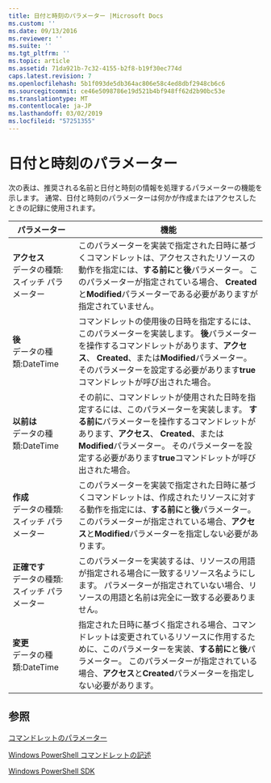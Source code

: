 ```yaml
---
title: 日付と時刻のパラメーター |Microsoft Docs
ms.custom: ''
ms.date: 09/13/2016
ms.reviewer: ''
ms.suite: ''
ms.tgt_pltfrm: ''
ms.topic: article
ms.assetid: 71da921b-7c32-4155-b2f8-b19f30ec774d
caps.latest.revision: 7
ms.openlocfilehash: 5b1f093de5db364ac806e58c4ed8dbf2948cb6c6
ms.sourcegitcommit: ce46e5098786e19d521b4bf948ff62d2b90bc53e
ms.translationtype: MT
ms.contentlocale: ja-JP
ms.lasthandoff: 03/02/2019
ms.locfileid: "57251355"
---
```

# <a name="date-and-time-parameters"></a>日付と時刻のパラメーター

次の表は、推奨される名前と日付と時刻の情報を処理するパラメーターの機能を示します。 通常、日付と時刻のパラメーターは何かが作成またはアクセスしたときの記録に使用されます。

|パラメーター|機能|
|---|---|
|**アクセス**<br>データの種類:スイッチ パラメーター|このパラメーターを実装で指定された日時に基づくコマンドレットは、アクセスされたリソースの動作を指定には、**する前に**と**後**パラメーター。 このパラメーターが指定されている場合、 **Created**と**Modified**パラメーターである必要がありますが指定されていません。|
|**後**<br>データの種類:DateTime|コマンドレットの使用後の日時を指定するには、このパラメーターを実装します。 **後**パラメーターを操作するコマンドレットがあります、**アクセス**、 **Created**、または**Modified**パラメーター。 そのパラメーターを設定する必要があります**true**コマンドレットが呼び出された場合。|
|**以前は**<br>データの種類:DateTime|その前に、コマンドレットが使用された日時を指定するには、このパラメーターを実装します。 **する前に**パラメーターを操作するコマンドレットがあります、**アクセス**、 **Created**、または**Modified**パラメーター。 そのパラメーターを設定する必要があります**true**コマンドレットが呼び出された場合。|
|**作成**<br>データの種類:スイッチ パラメーター|このパラメーターを実装で指定された日時に基づくコマンドレットは、作成されたリソースに対する動作を指定には、**する前に**と**後**パラメーター。 このパラメーターが指定されている場合、**アクセス**と**Modified**パラメーターを指定しない必要があります。|
|**正確です**<br>データの種類:スイッチ パラメーター|このパラメーターを実装するは、リソースの用語が指定される場合に一致するリソース名ようにします。 パラメーターが指定されていない場合、リソースの用語と名前は完全に一致する必要ありません。|
|**変更**<br>データの種類:DateTime|指定された日時に基づく指定される場合、コマンドレットは変更されているリソースに作用するために、このパラメーターを実装、**する前に**と**後**パラメーター。 このパラメーターが指定されている場合、**アクセス**と**Created**パラメーターを指定しない必要があります。|
## <a name="see-also"></a>参照

[コマンドレットのパラメーター](./cmdlet-parameters.md)

[Windows PowerShell コマンドレットの記述](./writing-a-windows-powershell-cmdlet.md)

[Windows PowerShell SDK](../windows-powershell-reference.md)
